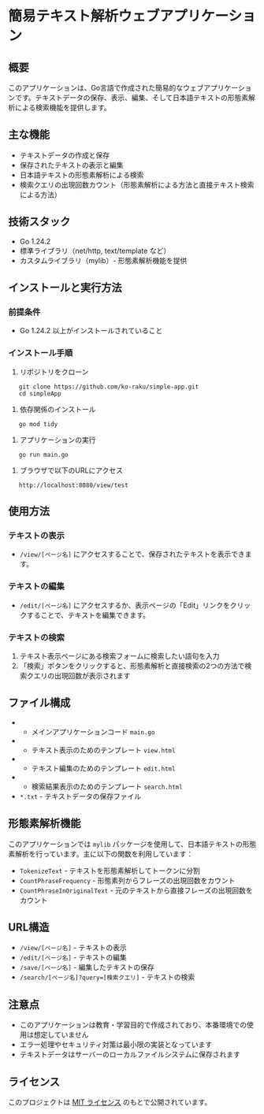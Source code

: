 # 簡易テキスト解析ウェブアプリケーション
## 概要
このアプリケーションは、Go言語で作成された簡易的なウェブアプリケーションです。テキストデータの保存、表示、編集、そして日本語テキストの形態素解析による検索機能を提供します。
## 主な機能
- テキストデータの作成と保存
- 保存されたテキストの表示と編集
- 日本語テキストの形態素解析による検索
- 検索クエリの出現回数カウント（形態素解析による方法と直接テキスト検索による方法）

## 技術スタック
- Go 1.24.2
- 標準ライブラリ（net/http, text/template など）
- カスタムライブラリ（mylib）- 形態素解析機能を提供

## インストールと実行方法
### 前提条件
- Go 1.24.2 以上がインストールされていること

### インストール手順
1. リポジトリをクローン
``` 
   git clone https://github.com/ko-raku/simple-app.git
   cd simpleApp
```
1. 依存関係のインストール
``` 
   go mod tidy
```
1. アプリケーションの実行
``` 
   go run main.go
```
1. ブラウザで以下のURLにアクセス
``` 
   http://localhost:8080/view/test
```
## 使用方法
### テキストの表示
- `/view/[ページ名]` にアクセスすることで、保存されたテキストを表示できます。

### テキストの編集
- `/edit/[ページ名]` にアクセスするか、表示ページの「Edit」リンクをクリックすることで、テキストを編集できます。

### テキストの検索
1. テキスト表示ページにある検索フォームに検索したい語句を入力
2. 「検索」ボタンをクリックすると、形態素解析と直接検索の2つの方法で検索クエリの出現回数が表示されます

## ファイル構成
- - メインアプリケーションコード `main.go`
- - テキスト表示のためのテンプレート `view.html`
- - テキスト編集のためのテンプレート `edit.html`
- - 検索結果表示のためのテンプレート `search.html`
- `*.txt` - テキストデータの保存ファイル

## 形態素解析機能
このアプリケーションでは `mylib` パッケージを使用して、日本語テキストの形態素解析を行っています。主に以下の関数を利用しています：
- `TokenizeText` - テキストを形態素解析してトークンに分割
- `CountPhraseFrequency` - 形態素列からフレーズの出現回数をカウント
- `CountPhraseInOriginalText` - 元のテキストから直接フレーズの出現回数をカウント

## URL構造
- `/view/[ページ名]` - テキストの表示
- `/edit/[ページ名]` - テキストの編集
- `/save/[ページ名]` - 編集したテキストの保存
- `/search/[ページ名]?query=[検索クエリ]` - テキストの検索

## 注意点
- このアプリケーションは教育・学習目的で作成されており、本番環境での使用は想定していません
- エラー処理やセキュリティ対策は最小限の実装となっています
- テキストデータはサーバーのローカルファイルシステムに保存されます

## ライセンス
このプロジェクトは [MIT ライセンス](LICENSE) のもとで公開されています。
